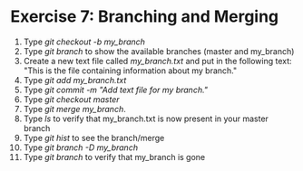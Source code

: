Exercise 7: Branching and Merging
=================================

1. Type *git checkout -b my_branch*
2. Type *git branch* to show the available branches (master and
   my_branch)
3. Create a new text file called *my_branch.txt* and put in the
   following text: "This is the file containing information about my
   branch."
4. Type *git add my_branch.txt*
5. Type *git commit -m "Add text file for my branch."*
6. Type *git checkout master*
7. Type *git merge my_branch*.
8. Type *ls* to verify that my_branch.txt is now
   present in your master branch
9. Type *git hist* to see the branch/merge
10. Type *git branch -D my_branch*
11. Type *git branch* to verify that my_branch is gone
